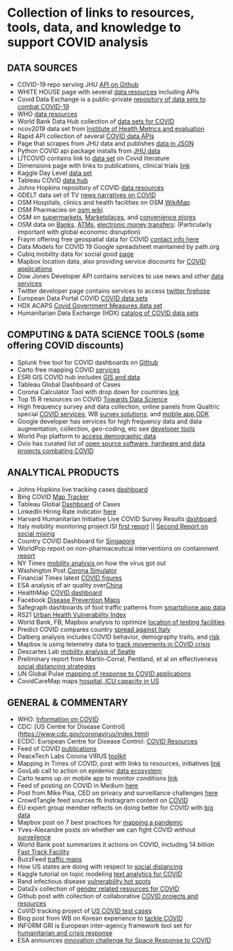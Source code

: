 # Collection of links to resources, tools, data, and knowledge to support COVID analysis

## DATA SOURCES

* COVID-19 repo serving JHU [API on Github](https://github.com/mathdroid/covid-19-api) 
* WHITE HOUSE page with several [data resources](https://pages.semanticscholar.org/coronavirus-research) including APIs
* Covid Data Exchange is a public-private [repository of data sets to combat COVID-19](https://www.covid19-dataexchange.org/)
* WHO [data resources](https://www.who.int/emergencies/diseases/novel-coronavirus-2019/global-research-on-novel-coronavirus-2019-ncov)
* World Bank Data Hub collection of [data sets for COVID](https://datacatalog.worldbank.org/search?search_api_views_fulltext_op=AND&f%5B0%5D=field_collection_field%3A2026&cid=dec_tt_data_en_ext.) 
* ncov2019 data set from [Institute of Health Metrics and evaluation](https://github.com/beoutbreakprepared/nCoV2019)
* Rapid API collection of several [COVID data APIs](https://rapidapi.com/collection/coronavirus-covid-19)
* Page that scrapes from JHU data and publishes [data in JSON](http://cvapi.zognet.net/)
* Python COVID api package installs from [JHU data](https://pypi.org/project/covid-data-api/)
* LITCOVID contains link to [data set](https://www.ncbi.nlm.nih.gov/research/coronavirus/) on Covid literature
* Dimensions page with links to publications, clinical trials [link](https://docs.google.com/spreadsheets/d/1-kTZJZ1GAhJ2m4GAIhw1ZdlgO46JpvX0ZQa232VWRmw/edit#gid=2034285255)
* Kaggle Day Level [data set](https://www.kaggle.com/sudalairajkumar/novel-corona-virus-2019-dataset)
* Tableau COVID [data hub](https://www.tableau.com/covid-19-coronavirus-data-resources)
* Johns Hopkins repository of COVID [data resources](https://github.com/CSSEGISandData/COVID-19)
* GDELT data set of TV [news narratives on COVID](https://blog.gdeltproject.org/a-new-dataset-for-exploring-the-coronavirus-narrative-on-television-news/)
* OSM Hospitals, clinics and health facilities on OSM [WikiMap](https://wiki.openstreetmap.org/wiki/Key:healthcare)
* OSM Pharmacies on [osm wiki](https://wiki.openstreetmap.org/wiki/Tag:amenity%3Dpharmacy)
* OSM on [supermarkets](https://wiki.openstreetmap.org/wiki/Tag:shop%3Dsupermarket), [Marketplaces](https://wiki.openstreetmap.org/wiki/Tag:amenity%3Dmarketplace), and [convenience stores](https://wiki.openstreetmap.org/wiki/Tag:shop%3Dconvenience)
* OSM data on [Banks](https://wiki.openstreetmap.org/wiki/Tag:amenity%3Dbank), [ATMs](https://wiki.openstreetmap.org/wiki/Tag:amenity%3Datm), [electronic money transfers](https://wiki.openstreetmap.org/wiki/Tag:amenity%3Dmoney_transfer): (Particularly important with global economic disruption)
* Fraym offering free geospatial data for COVID [contact info here](https://www.linkedin.com/feed/update/urn:li:activity:6646424077743513602/)
* Data Models for COVID 19 Google spreadsheet maintained by path.org 
* Cubiq mobility data for social good [page](https://www.cuebiq.com/about/data-for-good/) 
* Mapbox location data, also providing service discounts for [COVID applications](https://www.mapbox.com/?utm_medium=sem&utm_source=google&utm_campaign=sem|google|brand|chko-googlesearch-pr01-mapboxbrand-br.broad-us-landingpage-search&utm_term=brand&utm_content=chko-googlesearch-pr01-mapboxbrand-br.broad-us-landingpage-search&gclid=EAIaIQobChMImJe5pZWv6AIVGGKGCh2OMQTpEAAYASAAEgI_AvD_BwE)
* Dow Jones Developer API contains services to use news and other [data services](https://developer.dowjones.com/site/global/home/index.gsp)
* Twitter developer page contains services to access [twitter firehose](https://developer.twitter.com/)
* European Data Portal COVID [COVID data sets](https://www.europeandataportal.eu/en/highlights/covid-19)
* HDX ACAPS [Covid Government Measures data set](https://data.humdata.org/dataset/acaps-covid19-government-measures-dataset)
* Humanitarian Data Exchange (HDX) [catalog of COVID data sets](https://data.humdata.org/event/covid-19)

## COMPUTING & DATA SCIENCE TOOLS (some offering COVID discounts)

* Splunk free tool for COVID dashboards on [Github](https://github.com/splunk/corona_virus)
* Carto free mapping COVID [services](https://carto.com/blog/carto-free-for-fight-against-coronavirus/)
* ESRI GIS COVID hub includes [GIS and data ](https://coronavirus-resources.esri.com/?adumkts=industry_solutions&aduse=local_state&aduc=email&adum=list&utm_Source=email&aduca=mi_smart_communities&aduco=coronavirus_hub_resources&adut=950533&adupt=awareness&sf_id=7015x000000iQIAAA2&aducp=operational_second_body_text)
* Tableau Global Dashboard of Cases
* Corona Calculator Tool with drop down for countries [link](https://corona-calculator.herokuapp.com/?fbclid=IwAR0fF4jPz1mtsYBFyucSt5njav7RX9Ti-K1L2OiEnZu2ffJ4HbpjEOlRamw)
* Top 15 R resources on COVID [Towards Data Science](https://towardsdatascience.com/top-5-r-resources-on-covid-19-coronavirus-1d4c8df6d85f)
* High frequency survey and data collection, online panels from Qualtric special [COVID services](shttps://www.qualtrics.com/here-to-help/); WB [survey solutions](http://surveys.worldbank.org/capi); and [mobile app ODK](https://dataforgood.fb.com/tools/disease-prevention-maps/)
* Google developer has services for high frequency data and data augmentation, collection, geo-coding, etc see [developer tools](https://developers.google.com/products/develop)
* World Pop platform to [access demographic data](https://www.portal.worldpop.org/demographics/)
* Ovio has curated list of [open source software, hardware and data projects combating COVID](https://explore.ovio.org/covid-19/)

## ANALYTICAL PRODUCTS

* Johns Hopkins live tracking cases [dashboard](https://www.arcgis.com/apps/opsdashboard/index.html#/bda7594740fd40299423467b48e9ecf6)
* Bing COVID [Map Tracker](https://www.bing.com/covid)
* Tableau Global [Dashboard](https://www.tableau.com/covid-19-coronavirus-data-resources) of Cases
* LinkedIn Hiring Rate indicator [here](https://www.linkedin.com/posts/guyberger_covid19-activity-6646910155525103616-tN0A/)
* Harvard Humanitarian Initiative Live COVID Survey Results [dashboard](https://app.powerbi.com/view?r=eyJrIjoiODZjNDhmYjAtZGQ3Zi00MDRlLTllNzctYTRjMmI4MTU5YWUyIiwidCI6IjZmZmEyMmY0LTQ1NjgtNDEwNS1hZDQzLTJlM2FkNDcyNjk1NyIsImMiOjN9)
* Italy mobility monitoring project ISI [first report](https://covid19mm.github.io/in-progress/2020/03/13/first-report-assessment.html) || [Second Report on social mixing](https://covid19mm.github.io/in-progress/2020/03/25/second-report.html)
* Country COVID Dashboard for [Singapore](https://co.vid19.sg/) 
* WorldPop report on non-pharmaceutical interventions on containment [report](https://www.worldpop.org/events/COVID_NPI)
* NY Times [mobility analysis ](https://www.nytimes.com/interactive/2020/03/22/world/coronavirus-spread.html?referringSource=articleShare) on how the virus got out
* Washington Post [Corona Simulator](https://www.washingtonpost.com/graphics/2020/world/corona-simulator/) 
* Financial Times latest [COVID figures](https://www.ft.com/coronavirus-latest)
* ESA analysis of air quality over[China](https://www.esa.int/Applications/Observing_the_Earth/Copernicus/Sentinel-5P/COVID-19_nitrogen_dioxide_over_China)
* HealthMap [COVID dashboard](https://www.healthmap.org/covid-19/)
* Facebook [Disease Prevention Maps](https://dataforgood.fb.com/tools/disease-prevention-maps/)
* Safegraph dashboards of foot traffic patterns from [smartphone app data](https://www.safegraph.com/dashboard/covid19-commerce-patterns?utm_source=newsletter&utm_medium=email&utm_campaign=covid_dashboard) 
* RS21 [Urban Health Vulnerability Index](https://covid.rs21.io/)
* World Bank, FB, Mapbox analysis to optimize [location of testing facilities](https://datapartnership.org/updates/covid19-and-public-private-data-partnerships/?utm_content=buffer8171f&utm_medium=social&utm_source=linkedin.com&utm_campaign=buffer)
* Predict COVID compares country [spread against Italy](https://predictcovid.com/) 
* Dalberg analysis includes COVID behavior, demography traits, and [risk](https://dai-global-digital.com/covid-19-data-analysis-part-1-demography-behavior-and-environment.html) 
* Mapbox is using telemetry data to [track movements in COVID crisis](https://blog.mapbox.com/movement-changes-around-the-world-from-covid-19-cc79db7e04c7)
* Descartes Lab [mobility analysis of Seatle](https://www-geekwire-com.cdn.ampproject.org/c/s/www.geekwire.com/2020/pandemic-data-mining-underscores-importance-social-distancing-china-seattle/amp/)
* Preliminary report from Martin-Corral, Pentland, et al on effectiveness [social distancing strategies](https://covid-19-sds.github.io/)
* UN Global Pulse [mapping of response to COVID applications](https://www.unglobalpulse.org/2020/03/mapping-the-landscape-of-artificial-intelligence-applications-against-covid-19/)
* CovidCareMap maps [hospital, ICU capacity in US](https://www.covidcaremap.org/maps/us-healthcare-system-capacity/#3.5/38/-96)



## GENERAL & COMMENTARY

* WHO: [Information on COVID](https://www.who.int/emergencies/diseases/novel-coronavirus-2019)
* CDC: [US Centre for Disease Control] (https://www.cdc.gov/coronavirus/index.html)
* ECDC: European Centre for Disease Control: [COVID Resources](https://www.ecdc.europa.eu/en/novel-coronavirus-china) 
* Feed of COVID [publications](https://www.meta.org/feed-previews/covid-19/af84352b-285c-4b73-9254-41610da4413b) 
* PeaceTech Labs Corona VIRUS [toolkit](https://www.peacetechlab.org/coronavirus)
* Mapping in Times of COVID, post with links to resources, initiatives [link](https://blog.mapillary.com/update/2020/03/19/Mapping_in_the_Times_of_Covid-19_and_How_You_Can_H.html)
* GovLab call to action on epidemic [data ecosystem](https://medium.com/data-stewards-network/a-call-for-action-813669f32244)
* Carto teams up on mobile app to monitor conditions [link](https://carto.com/blog/carto-develops-app-against-coronavirus/)
* Feed of posting on COVID in Medium [here](https://medium.com/tag/covid19/latest)
* Post from Mike Pisa, CED on privacy and surveillance challenges [here](https://www.cgdev.org/blog/covid-19-information-problems-and-digital-surveillance)
* CrowdTangle feed sources fb Instragram content on [COVID](https://apps.crowdtangle.com/public-hub/covid19)
* EU expert group member reflects on doing better for COVID with [big data](https://www.linkedin.com/pulse/we-can-do-better-big-data-social-good-should-richard-benjamins/)
* Mapbox post on 7 best practices for [mapping a pandemic](https://blog.mapbox.com/7-best-practices-for-mapping-a-pandemic-9f203576a132)
* Yves-Alexandre posts on whether we can fight COVID without [surveilence ](https://cpg.doc.ic.ac.uk/blog/fighting-covid-19/) 
* World Bank post summarizes it actions on COVID, including 14 billion [Fast Track Facility](https://blogs.worldbank.org/voices/march-21-2020-end-week-update-focus-covid-19) 
* BuzzFeed [traffic maps](https://www-buzzfeednews-com.cdn.ampproject.org/c/s/www.buzzfeednews.com/amphtml/peteraldhous/coronavirus-traffic-maps-cities)
* How US states are doing with respect to [social distancing](https://www.nytimes.com/interactive/2020/03/23/opinion/coronavirus-economy-recession.html)
* Kaggle tutorial on topic modeling [text analytics for COVID](https://www.kaggle.com/danielwolffram/topic-modeling-finding-related-articles)
* Rand infectious disease [vulnerability hot spots](https://www.rand.org/pubs/research_reports/RR1605.html)
* Data2x collection of [gender related resources for COVID](https://data2x.org/resource-center/gender-and-data-resources-related-to-covid-19/)
* Github post with collection of collaborative [COVID projects and resources](https://github.blog/2020-03-23-open-collaboration-on-covid-19/)
* CoVID tracking project of [US COVID test cases](https://covidtracking.com/)
* Blog post from WB on Korean experience to [tackle COVID](https://blogs.worldbank.org/eastasiapacific/koreas-response-covid-19-early-lessons-tackling-pandemic)
* INFORM GRI is European inter-agency framework tool set for [humanitarian and crisis response](https://drmkc.jrc.ec.europa.eu/inform-index/) 
* ESA announces [innovation challenge for Space Response to COVID](https://business.esa.int/funding/invitation-to-tender/space-response-to-covid-19-outbreak)


